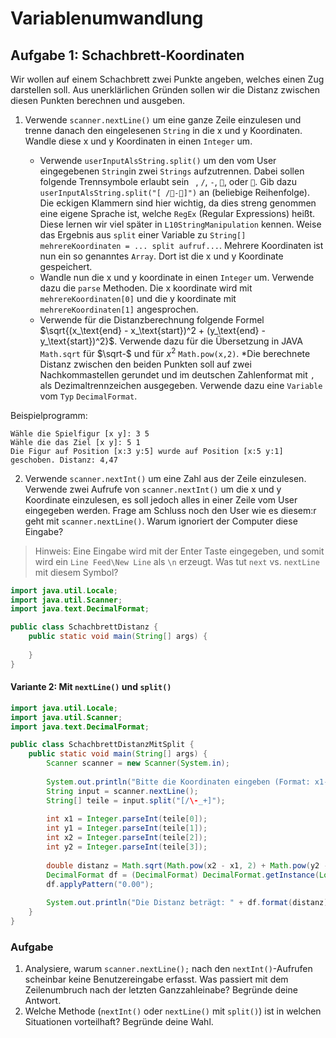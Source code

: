 # Variablenumwandlung

## Aufgabe 1: Schachbrett-Koordinaten
Wir wollen auf einem Schachbrett zwei Punkte angeben, welches einen Zug darstellen soll. Aus unerklärlichen Gründen sollen wir die Distanz zwischen diesen Punkten berechnen und ausgeben. 

1. Verwende `scanner.nextLine()` um eine ganze Zeile einzulesen und trenne danach den eingelesenen ``String`` in die x und y Koordinaten. Wandle diese x und y Koordinaten in einen ``Integer`` um.

    * Verwende `userInputAlsString.split()` um den vom User eingegebenen ``String``in zwei `Strings` aufzutrennen. Dabei sollen folgende Trennsymbole erlaubt sein ` `, `/`, `-`, `🧱`, oder `🔺`. Gib dazu `userInputAlsString.split("[ /🔺-🧱]")` an (beliebige Reihenfolge). Die eckigen Klammern sind hier wichtig, da dies streng genommen eine eigene Sprache ist, welche ``RegEx`` (Regular Expressions) heißt. Diese lernen wir viel später in ``L10StringManipulation`` kennen. Weise das Ergebnis aus ``split`` einer Variable zu ``String[] mehrereKoordinaten = ... split aufruf...``. Mehrere Koordinaten ist nun ein so genanntes ``Array``. Dort ist die x und y Koordinate gespeichert.
    * Wandle nun die x und y koordinate in einen ``Integer`` um. Verwende dazu die ``parse`` Methoden. Die x koordinate wird mit ``mehrereKoordinaten[0]`` und die y koordinate mit ``mehrereKoordinaten[1]`` angesprochen. 
    * Verwende für die Distanzberechnung folgende Formel $\sqrt{(x_\text{end} - x_\text{start})^2 + (y_\text{end} - y_\text{start})^2}$. Verwende dazu für die Übersetzung in JAVA ``Math.sqrt`` für $\sqrt-$ und für $x^2$ ``Math.pow(x,2)``.
    *Die berechnete Distanz zwischen den beiden Punkten soll auf zwei Nachkommastellen gerundet und im deutschen Zahlenformat mit `,` als Dezimaltrennzeichen ausgegeben. Verwende dazu eine ``Variable`` vom ``Typ`` ``DecimalFormat``.

Beispielprogramm:
```
Wähle die Spielfigur [x y]: 3 5
Wähle die das Ziel [x y]: 5 1
Die Figur auf Position [x:3 y:5] wurde auf Position [x:5 y:1] geschoben. Distanz: 4,47
```

2. Verwende `scanner.nextInt()` um eine Zahl aus der Zeile einzulesen. Verwende zwei Aufrufe von `scanner.nextInt()` um die x und y Koordinate einzulesen, es soll jedoch alles in einer Zeile vom User eingegeben werden. Frage am Schluss noch den User wie es diesem:r geht mit `scanner.nextLine()`. Warum ignoriert der Computer diese Eingabe? 
>Hinweis: Eine Eingabe wird mit der Enter Taste eingegeben, und somit wird ein ``Line Feed\New Line`` als `\n` erzeugt. Was tut ``next`` vs. ``nextLine`` mit diesem Symbol?


```java
import java.util.Locale;
import java.util.Scanner;
import java.text.DecimalFormat;

public class SchachbrettDistanz {
    public static void main(String[] args) {
        
    }
}
```

#### Variante 2: Mit `nextLine()` und `split()`
```java
import java.util.Locale;
import java.util.Scanner;
import java.text.DecimalFormat;

public class SchachbrettDistanzMitSplit {
    public static void main(String[] args) {
        Scanner scanner = new Scanner(System.in);
        
        System.out.println("Bitte die Koordinaten eingeben (Format: x1-y1/x2+y2):");
        String input = scanner.nextLine();
        String[] teile = input.split("[/\-_+]");
        
        int x1 = Integer.parseInt(teile[0]);
        int y1 = Integer.parseInt(teile[1]);
        int x2 = Integer.parseInt(teile[2]);
        int y2 = Integer.parseInt(teile[3]);
        
        double distanz = Math.sqrt(Math.pow(x2 - x1, 2) + Math.pow(y2 - y1, 2));
        DecimalFormat df = (DecimalFormat) DecimalFormat.getInstance(Locale.GERMANY);
        df.applyPattern("0.00");
        
        System.out.println("Die Distanz beträgt: " + df.format(distanz));
    }
}
```

### Aufgabe
1. Analysiere, warum `scanner.nextLine();` nach den `nextInt()`-Aufrufen scheinbar keine Benutzereingabe erfasst. Was passiert mit dem Zeilenumbruch nach der letzten Ganzzahleinabe? Begründe deine Antwort.
2. Welche Methode (`nextInt()` oder `nextLine()` mit `split()`) ist in welchen Situationen vorteilhaft? Begründe deine Wahl.

